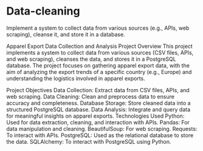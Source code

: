 # Data-cleaning
Implement a system to collect data from various sources (e.g., APIs, web scraping), cleanse it, and store it in a database.

Apparel Export Data Collection and Analysis
Project Overview
This project implements a system to collect data from various sources (CSV files, APIs, and web scraping), cleanses the data, and stores it in a PostgreSQL database. The project focuses on gathering apparel export data, with the aim of analyzing the export trends of a specific country (e.g., Europe) and understanding the logistics involved in apparel exports.

Project Objectives
Data Collection: Extract data from CSV files, APIs, and web scraping.
Data Cleaning: Clean and preprocess data to ensure accuracy and completeness.
Database Storage: Store cleaned data into a structured PostgreSQL database.
Data Analysis: Integrate and query data for meaningful insights on apparel exports.
Technologies Used
Python: Used for data extraction, cleaning, and interaction with APIs.
Pandas: For data manipulation and cleaning.
BeautifulSoup: For web scraping.
Requests: To interact with APIs.
PostgreSQL: Used as the relational database to store the data.
SQLAlchemy: To interact with PostgreSQL using Python.
